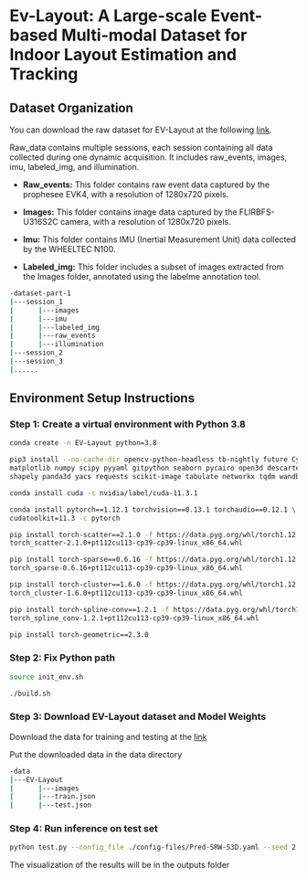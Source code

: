 # **Ev-Layout: A Large-scale Event-based Multi-modal Dataset for Indoor Layout Estimation and Tracking**

## Dataset Organization
You can download the raw dataset for EV-Layout at the following [link](https://1drv.ms/f/s!AjtGtw9IBVWZhqomhu87JboTEKcQtA?e=gHZTQW).

Raw_data contains multiple sessions, each session containing all data collected during one dynamic acquisition. It includes raw_events, images, imu, labeled_img, and illumination.
- **Raw_events:** This folder contains raw event data captured by the prophesee EVK4, with a resolution of 1280x720 pixels.

- **Images:** This folder contains image data captured by the FLIRBFS-U316S2C camera, with a resolution of 1280x720 pixels.

- **Imu:** This folder contains IMU (Inertial Measurement Unit) data collected by the WHEELTEC N100.

- **Labeled_img:** This folder includes a subset of images extracted from the Images folder, annotated using the labelme annotation tool.

```bash
-dataset-part-1
|---session_1
|      |---images
|      |---imu
|      |---labeled_img
|      |---raw_events
|      |---illumination
|---session_2
|---session_3
|......
```
## Environment Setup Instructions

### Step 1: Create a virtual environment with Python 3.8
```bash
conda create -n EV-Layout python=3.8

pip3 install --no-cache-dir opencv-python-headless tb-nightly future Cython \
matplotlib numpy scipy pyyaml gitpython seaborn pycairo open3d descartes \
shapely panda3d yacs requests scikit-image tabulate networkx tqdm wandb h5py

conda install cuda -c nvidia/label/cuda-11.3.1

conda install pytorch==1.12.1 torchvision==0.13.1 torchaudio==0.12.1 \
cudatoolkit=11.3 -c pytorch

pip install torch-scatter==2.1.0 -f https://data.pyg.org/whl/torch1.12.1+cu113.html
torch_scatter-2.1.0+pt112cu113-cp39-cp39-linux_x86_64.whl

pip install torch-sparse==0.6.16 -f https://data.pyg.org/whl/torch1.12.1+cu113.html
torch_sparse-0.6.16+pt112cu113-cp39-cp39-linux_x86_64.whl

pip install torch-cluster==1.6.0 -f https://data.pyg.org/whl/torch1.12.1+cu113.html
torch_cluster-1.6.0+pt112cu113-cp39-cp39-linux_x86_64.whl

pip install torch-spline-conv==1.2.1 -f https://data.pyg.org/whl/torch1.12.1+cu113.html
torch_spline_conv-1.2.1+pt112cu113-cp39-cp39-linux_x86_64.whl

pip install torch-geometric==2.3.0
```
### Step 2: Fix Python path
 ```bash
 source init_env.sh
 
 ./build.sh
 ```
 ### Step 3: Download EV-Layout dataset and Model Weights
Download the data for training and testing at the [link](https://1drv.ms/f/s!AjtGtw9IBVWZhqonTiZwt-3Wwh7otQ?e=ma5Qis)

Put the downloaded data in the data directory
```bash
-data
|---EV-Layout
|      |---images
|      |---train.json
|      |---test.json
```

 ### Step 4: Run inference on test set
  ```bash
python test.py --config_file ./config-files/Pred-SRW-S3D.yaml --seed 2 --model_path ./model/EV-Layout.pth
 ```
The visualization of the results will be in the outputs folder
